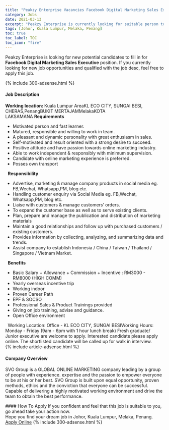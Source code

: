 ```yaml
---
title: "Peakzy Enterprise Vacancies Facebook Digital Marketing Sales Executive" 
category: Jobs 
date: 2021-03-13 
excerpt: "Peakzy Enterprise is currently looking for suitable person to fill in the Facebook Digital Marketing Sales Executive which based in Johor, Kuala Lumpur, Melaka, Penang" 
tags: [Johor, Kuala Lumpur, Melaka, Penang] 
toc: true 
toc_label: TOC 
toc_icon: "fire" 
--- 
```


<p>Peakzy Enterprise is looking for new potential candidates to fill in for <b>Facebook Digital Marketing Sales Executive</b> position. If you currently looking for new job opportunities and qualified with the job desc, feel free to apply this job.
</p>{% include 300-adsense.html %} 
<div><div><h4>Job Description</h4></div><div><div><span><div><div><strong>Working location: </strong>Kuala Lumpur AreaKL ECO CITY, SUNGAI BESI, CHERAS,PenangBUKIT MERTAJAMMelakaKOTA LAKSAMANA&#160;<strong>Requirements</strong><ul><li>Motivated person and fast learner.</li><li>Matured, responsible and willing to work in team.</li><li>A pleasant and dynamic personality with great enthusiasm in sales.</li><li>Self-motivated and result oriented with a strong desire to succeed.</li><li>Positive attitude and have passion towards online marketing industry.</li><li>Able to work independent &amp; responsibly with minimum supervision.</li><li>Candidate with online marketing experience is preferred.</li><li>Posses own transport</li></ul>&#160;&#160;<strong>Responsibility</strong><ul><li>Advertise, marketing &amp; manage company products in social media eg. FB,Wechat, Whatsapp,PM, blog etc.</li><li>Handling customer enquiry via Social Media eg. FB,Wechat, Whatsapp,PM, blog etc.</li><li>Liaise with customers &amp; manage customers&#8217; orders.</li><li>To expand the customer base as well as to serve existing clients.</li><li>Plan, prepare and manage the publication and distribution of marketing materials</li><li>Maintain a good relationships and follow up with purchased customers / existing customers.</li><li>Provides information by collecting, analyzing, and summarizing data and trends.</li><li>Assist company to establish Indonesia / China / Taiwan / Thailand / Singapore / Vietnam Market.</li></ul>&#160;&#160;<strong>Benefits</strong><ul><li>Basic Salary + Allowance + Commission + Incentive : RM3000 - RM8000 (HIGH COMM)</li><li>Yearly overseas incentive trip</li><li>Working indoor</li><li>Proven Career Path&#160;</li><li>EPF &amp; SOCSO</li><li>Professional Sales &amp; Product Trainings provided</li><li>Giving on job training, advise and guidance.</li><li>Open Office environment&#160;</li></ul>&#160;&#160;Working Location: Office - KL ECO CITY, SUNGAI BESIWorking Hours: Monday - Friday (9am - 6pm with 1 hour lunch break)&#160;Fresh graduate/ Junior executive are welcome to apply. Interested candidate please apply online. The shortlisted candidate will be called up for walk in interview.</div></div></span></div></div></div> 
{% include article-adsense.html %} 
<div><div><h4>Company Overview</h4></div><div><div><span><div><p>SVO Group is a GLOBAL ONLINE MARKETING company leading by a group of people with experience. expertise and the passion to empower everyone to be at his or her best. SVO Group is built upon equal opportunity, proven methods, ethics and the conviction that everyone can be successful. Capable of delivering a highly motivated working environment and drive the team to obtain the best performance.</p></div></span></div></div></div> 
#### How To Apply 
If you confident and feel that this job is suitable to you, go ahead take your action now. <br/> 
Hope you find your dream job in Johor, Kuala Lumpur, Melaka, Penang. <br/> 
<a href="https://www.jobstreet.com.my/en/job/facebook-digital-marketing-sales-executive-4482149?jobId=jobstreet-my-job-4482149&" class="btn btn--info" target="_blank" rel="nofollow noopenner">Apply Online</a> 
{% include 300-adsense.html %} 